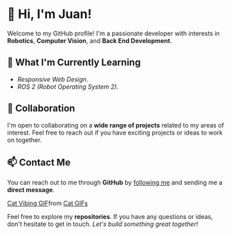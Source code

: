 # 👋 Hi, I'm Juan!

Welcome to my GitHub profile! I'm a passionate developer with interests in **Robotics**, **Computer Vision**, and **Back End Development**. 

## 🌱 What I'm Currently Learning

- *Responsive Web Design*.
- *ROS 2 (Robot Operating System 2)*.

## 💞 Collaboration

I'm open to collaborating on a **wide range of projects** related to my areas of interest. Feel free to reach out if you have exciting projects or ideas to work on together.

## 📫 Contact Me

You can reach out to me through **GitHub** by [following me](https://github.com/fectec) and sending me a **direct message**.

<div class="tenor-gif-embed" data-postid="18774874" data-share-method="host" data-aspect-ratio="1" data-width="100%"><a href="https://tenor.com/view/cat-vibing-jam-gif-18774874">Cat Vibing GIF</a>from <a href="https://tenor.com/search/cat-gifs">Cat GIFs</a></div> <script type="text/javascript" async src="https://tenor.com/embed.js"></script>

Feel free to explore my **repositories**. If you have any questions or ideas, don't hesitate to get in touch. *Let's build something great together!*

<!---
fectec/fectec is a ✨ special ✨ repository because its `README.md` (this file) appears on your GitHub profile.
You can click the Preview link to take a look at your changes.
--->
